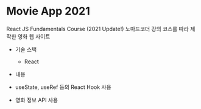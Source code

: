 # Movie App 2021

React JS Fundamentals Course (2021 Update!)
노마드코더 강의 코스를 따라 제작한 영화 웹 사이트

- 기술 스택
  - React
 
 - 내용
  - useState, useRef 등의 React Hook 사용
  - 영화 정보 API 사용
